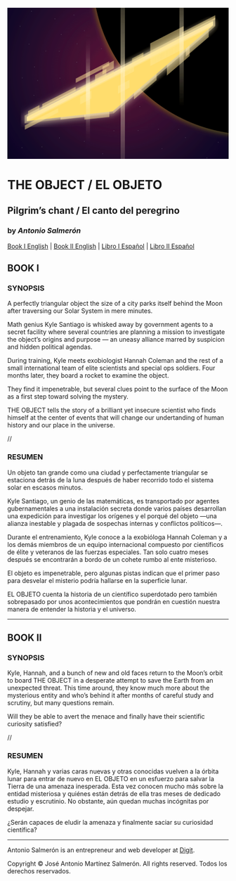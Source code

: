 ![THE OBJECT — Pilgrim’s chant, books 1 and 2, by Antonio Salmerón](THE-OBJECT-cover.png)

# THE OBJECT / EL OBJETO
## Pilgrim’s chant / El canto del peregrino
### by _Antonio Salmerón_


[Book I English](the-object-1.md) | [Book II English](the-object-2.md) | [Libro I Español](el-objeto-1.md) | [Libro II Español](el-objeto-2.md)


## BOOK I

### SYNOPSIS

A perfectly triangular object the size of a city parks itself behind the Moon after traversing our Solar System in mere minutes.

Math genius Kyle Santiago is whisked away by government agents to a secret facility where several countries are planning a mission to investigate the object’s origins and purpose — an uneasy alliance marred by suspicion and hidden political agendas.

During training, Kyle meets exobiologist Hannah Coleman and the rest of a small international team of elite scientists and special ops soldiers. Four months later, they board a rocket to examine the object.

They find it impenetrable, but several clues point to the surface of the Moon as a first step toward solving the mystery.

THE OBJECT tells the story of a brilliant yet insecure scientist who finds himself at the center of events that will change our undertanding of human history and our place in the universe.


//


### RESUMEN

Un objeto tan grande como una ciudad y perfectamente triangular se estaciona detrás de la luna después de haber recorrido todo el sistema solar en escasos minutos.

Kyle Santiago, un genio de las matemáticas, es transportado por agentes gubernamentales a una instalación secreta donde varios países desarrollan una expedición para investigar los orígenes y el porqué del objeto —una alianza inestable y plagada de sospechas internas y conflictos políticos—.

Durante el entrenamiento, Kyle conoce a la exobióloga Hannah Coleman y a los demás miembros de un equipo internacional compuesto por científicos de élite y veteranos de las fuerzas especiales. Tan solo cuatro meses después se encontrarán a bordo de un cohete rumbo al ente misterioso.

El objeto es impenetrable, pero algunas pistas indican que el primer paso para desvelar el misterio podría hallarse en la superficie lunar.

EL OBJETO cuenta la historia de un científico superdotado pero también sobrepasado por unos acontecimientos que pondrán en cuestión nuestra manera de entender la historia y el universo.


-----


## BOOK II

### SYNOPSIS

Kyle, Hannah, and a bunch of new and old faces return to the Moon’s orbit to board THE OBJECT in a desperate attempt to save the Earth from an unexpected threat. This time around, they know much more about the mysterious entity and who’s behind it after months of careful study and scrutiny, but many questions remain.

Will they be able to avert the menace and finally have their scientific curiosity satisfied?


//


### RESUMEN

Kyle, Hannah y varias caras nuevas y otras conocidas vuelven a la órbita lunar para entrar de nuevo en EL OBJETO en un esfuerzo para salvar la Tierra de una amenaza inesperada. Esta vez conocen mucho más sobre la entidad misteriosa y quiénes están detrás de ella tras meses de dedicado estudio y escrutinio. No obstante, aún quedan muchas incógnitas por despejar.

¿Serán capaces de eludir la amenaza y finalmente saciar su curiosidad científica?

-----

Antonio Salmerón is an entrepreneur and web developer at [Digit](https://www.wearedigit.io).

Copyright © José Antonio Martínez Salmerón. All rights reserved. Todos los derechos reservados.
